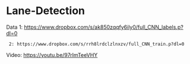 # Lane-Detection
Data 1: https://www.dropbox.com/s/ak850zqqfy6ily0/full_CNN_labels.p?dl=0

     2: https://www.dropbox.com/s/rrh8lrdclzlnxzv/full_CNN_train.p?dl=0

Video: https://youtu.be/97rImTeeVHY
